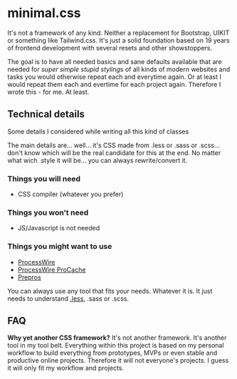 # minimal.css

It's not a framework of any kind. Neither a replacement for Bootstrap, UIKIT or something like Tailwind.css. It's just a solid foundation based on 19 years of frontend development with several resets and other showstoppers.

The goal is to have all needed basics and sane defaults available that are needed for *super simple stupid styling*s of all kinds of modern websites and tasks you would otherwise repeat each and everytime again. Or at least I would repeat them each and evertime for each project again. Therefore I wrote this - for me. At least.

## Technical details

Some details I considered while writing all this kind of classes

The main details are... well... it's CSS made from .less or .sass or .scss... don't know which will be the real candidate for this at the end. No matter what wich .style it will be... you can always rewrite/convert it.

### Things you will need

* CSS compiler (whatever you prefer)

### Things you won't need

* JS/Javascript is not needed

### Things you might want to use

* [ProcessWire](https://processwire.com/)
* [ProcessWire ProCache](https://processwire.com/store/pro-cache/)
* [Prepros](https://prepros.io/)

You can always use any tool that fits your needs. Whatever it is. It just needs to understand [.less](http://lesscss.org/), .sass or .scss.

## FAQ

**Why yet another CSS framework?**
It's not another framework. It's another tool in my tool belt. Everything within this project is based on my personal workflow to build everything from prototypes, MVPs or even stable and productive online projects. Therefore it will not everyone's projects. I guess it will only fit my workflow and projects.

